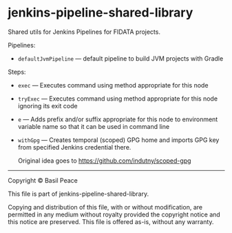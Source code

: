 jenkins-pipeline-shared-library
===============================

Shared utils for Jenkins Pipelines for FIDATA projects.

Pipelines:
*   `defaultJvmPipeline` — default pipeline to build JVM projects
    with Gradle

Steps:

*   `exec` — Executes command using method appropriate for this node

*   `tryExec` — Executes command using method appropriate for this node
    ignoring its exit code

*   `e` — Adds prefix and/or suffix appropriate for this node
    to environment variable name so that it can be used in command line

*   `withGpg` — Creates temporal (scoped) GPG home
    and imports GPG key from specified Jenkins credential there.

    Original idea goes to https://github.com/indutny/scoped-gpg


------------------------------------------------------------------------
Copyright ©  Basil Peace

This file is part of jenkins-pipeline-shared-library.

Copying and distribution of this file, with or without modification,
are permitted in any medium without royalty provided the copyright
notice and this notice are preserved.  This file is offered as-is,
without any warranty.
